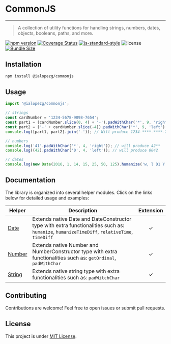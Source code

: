 # CommonJS

---

> A collection of utility functions for handling strings, numbers, dates, objects, booleans, paths,
> and more.

[![npm version](https://img.shields.io/npm/v/@ialopezg/commonjs)](https://www.npmjs.com/package/@ialopezg/commonjs)
[![Coverage Status](https://coveralls.io/repos/github/ialopezg/CommonJS/badge.svg?branch=main)](https://coveralls.io/github/ialopezg/CommonJS?branch=main)
[![js-standard-style](https://img.shields.io/badge/code%20style-standard-brightgreen.svg)](http://standardjs.com)
![license](https://img.shields.io/npm/l/@ialopezg/commonjs)
[![Bundle Size](https://img.shields.io/bundlephobia/min/@ialopezg/commonjs)](https://bundlephobia.com/result?p=my-awesome-lib)

## Installation

```bash
npm install @ialopezg/commonjs
```

## Usage

```javascript
import '@ialopezg/commonjs';

// strings
const cardNumber = '1234-5678-9098-7654';
const part1 = (cardNumber.slice(0, 4) + '-').padWithChar('*', 9, 'right');
const part2 = ('-' + cardNumber.slice(-4)).padWithChar('*', 9, 'left');
console.log([part1, part2].join('-')); // Will produce 1234-****-****-7654

// numbers
console.log('41'.padWithChar('*', 4, 'right')); // will produce 42**
console.log((42).padWithChar('0', 4, 'left')); // will produce 0042

// dates
console.log(new Date(2010, 1, 14, 15, 25, 50, 125).humanize('w, l D1 Y, h:m2:s2 a')); // will procuce Monday, February 1st 2025, 3:30:00 pm
```

## Documentation

The library is organized into several helper modules. Click on the links below for detailed usage
and examples:

| Helper                           | Description                                                                                                                                 | Extension |
|----------------------------------|---------------------------------------------------------------------------------------------------------------------------------------------|:---------:|
| [Date](docs/helpers/date.md)     | Extends native Date and DateConstructor type with extra functionalities such as: `humanize`, `humanizeTimeDiff`, `relativeTime`, `timeDiff` |  &check;  |
| [Number](docs/helpers/number.md) | Extends native Number and NumberConstructor type with extra functionalities such as: `getOrdinal`, `padWithChar`                            |  &check;  |
| [String](docs/helpers/string.md) | Extends native string type with extra functionalities such as: `padWitchChar`                                                               |  &check;  |

## Contributing

Contributions are welcome! Feel free to open issues or submit pull requests.

## License

This project is under [MIT License](LICENSE).
